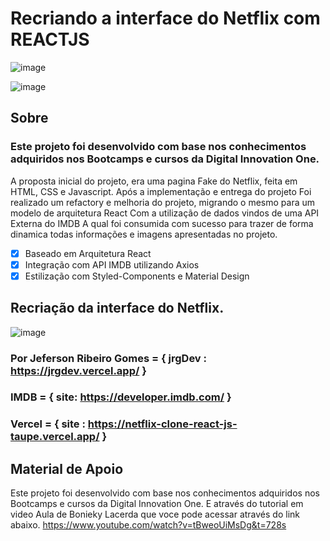 # Recriando a interface do Netflix com REACTJS

![image](https://user-images.githubusercontent.com/10172471/147803060-672d4036-e522-4d29-843d-81add5db535a.png)


![image](https://user-images.githubusercontent.com/10172471/140009531-374b26f3-b6e1-4621-8778-a5ec39eb920a.png)

## Sobre

### Este projeto foi desenvolvido com base nos conhecimentos adquiridos nos Bootcamps e cursos da Digital Innovation One.

A proposta inicial do projeto, era uma pagina Fake do Netflix, feita em HTML, CSS e Javascript.
Após a implementação e entrega do projeto
Foi realizado um refactory e melhoria do projeto, migrando o mesmo para um modelo de arquitetura React
Com a utilização de dados vindos de uma API Externa do IMDB
A qual foi consumida com sucesso para trazer de forma dinamica todas informações e imagens apresentadas no projeto.

- [x] Baseado em Arquitetura React
- [x] Integração com API IMDB utilizando Axios
- [x] Estilização com Styled-Components e Material Design

## Recriação da interface do Netflix.

![image](https://user-images.githubusercontent.com/10172471/147803095-3aa148c6-1b6c-4230-be13-007b69136ec5.png)


### Por Jeferson Ribeiro Gomes = { jrgDev : https://jrgdev.vercel.app/ }

### IMDB = { site: https://developer.imdb.com/ }

### Vercel = { site : https://netflix-clone-react-js-taupe.vercel.app/ }

## Material de Apoio

Este projeto foi desenvolvido com base nos conhecimentos adquiridos nos Bootcamps e cursos da Digital Innovation One.
E através do tutorial em video Aula de Bonieky Lacerda que voce pode acessar através do link abaixo.
https://www.youtube.com/watch?v=tBweoUiMsDg&t=728s
